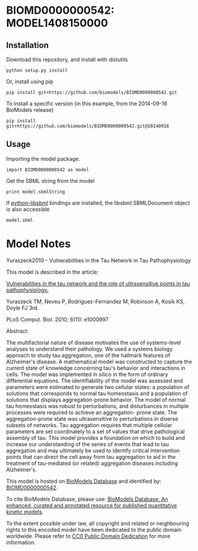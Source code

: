 # BIOMD0000000542: MODEL1408150000

## Installation

Download this repository, and install with distutils

`python setup.py install`

Or, install using pip

`pip install git+https://github.com/biomodels/BIOMD0000000542.git`

To install a specific version (in this example, from the 2014-09-16 BioModels release)

`pip install git+https://github.com/biomodels/BIOMD0000000542.git@20140916`

## Usage

Importing the model package.

`import BIOMD0000000542 as model`

Get the SBML string from the model

`print model.sbmlString`

If [python-libsbml](https://pypi.python.org/pypi/python-libsbml) bindings are
installed, the libsbml.SBMLDocument object is also accessible

`model.sbml`


# Model Notes


Yuraszeck2010 - Vulnerabilities in the Tau Network in Tau Pathophysiology

This model is described in the article:

[Vulnerabilities in the tau network and the role of ultrasensitive points in
tau pathophysiology.](http://identifiers.org/pubmed/21085645)

Yuraszeck TM, Neveu P, Rodriguez-Fernandez M, Robinson A, Kosik KS, Doyle FJ
3rd.

PLoS Comput. Biol. 2010; 6(11): e1000997

Abstract:

The multifactorial nature of disease motivates the use of systems-level
analyses to understand their pathology. We used a systems biology approach to
study tau aggregation, one of the hallmark features of Alzheimer's disease. A
mathematical model was constructed to capture the current state of knowledge
concerning tau's behavior and interactions in cells. The model was implemented
in silico in the form of ordinary differential equations. The identifiability
of the model was assessed and parameters were estimated to generate two
cellular states: a population of solutions that corresponds to normal tau
homeostasis and a population of solutions that displays aggregation-prone
behavior. The model of normal tau homeostasis was robust to perturbations, and
disturbances in multiple processes were required to achieve an aggregation-
prone state. The aggregation-prone state was ultrasensitive to perturbations
in diverse subsets of networks. Tau aggregation requires that multiple
cellular parameters are set coordinately to a set of values that drive
pathological assembly of tau. This model provides a foundation on which to
build and increase our understanding of the series of events that lead to tau
aggregation and may ultimately be used to identify critical intervention
points that can direct the cell away from tau aggregation to aid in the
treatment of tau-mediated (or related) aggregation diseases including
Alzheimer's.

This model is hosted on [BioModels Database](http://www.ebi.ac.uk/biomodels/)
and identified by:
[BIOMD0000000542](http://identifiers.org/biomodels.db/BIOMD0000000542).

To cite BioModels Database, please use: [BioModels Database: An enhanced,
curated and annotated resource for published quantitative kinetic
models](http://identifiers.org/pubmed/20587024).

To the extent possible under law, all copyright and related or neighbouring
rights to this encoded model have been dedicated to the public domain
worldwide. Please refer to [CC0 Public Domain
Dedication](http://creativecommons.org/publicdomain/zero/1.0/) for more
information.


